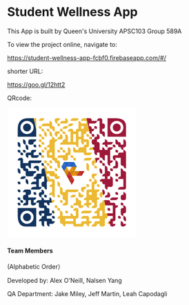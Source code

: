 # Student Wellness App
This App is built by Queen's University APSC103 Group 589A

To view the project online, navigate to:

https://student-wellness-app-fcbf0.firebaseapp.com/#/

shorter URL: 

https://goo.gl/12htt2

QRcode:

![Alt text](https://github.com/alcatrazEscapee/student-wellness-app/blob/master/public/src/images/icons/appurl.png)

#### Team Members
(Alphabetic Order）

Developed by: Alex O'Neill, Nalsen Yang

QA Department: Jake Miley, Jeff Martin, Leah Capodagli

